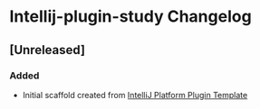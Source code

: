 <!-- Keep a Changelog guide -> https://keepachangelog.com -->

# Intellij-plugin-study Changelog

## [Unreleased]
### Added
- Initial scaffold created from [IntelliJ Platform Plugin Template](https://github.com/JetBrains/intellij-platform-plugin-template)
